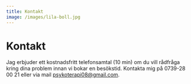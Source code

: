 ```yaml
---
title: Kontakt
image: /images/lila-boll.jpg
---
```


Kontakt
===

Jag erbjuder ett kostnadsfritt telefonsamtal (10 min) om du vill rådfråga kring dina problem innan vi bokar en besökstid. Kontakta mig på 0739-28 00 21 eller via mail <a href="mailto:psykoterapi08@gmail.com">psykoterapi08@gmail.com</a>.
